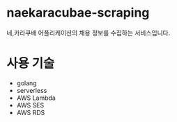# naekaracubae-scraping
네,카라쿠배 어플리케이션의 채용 정보를 수집하는 서비스입니다.

# 사용 기술
- golang
- serverless
- AWS Lambda
- AWS SES
- AWS RDS
